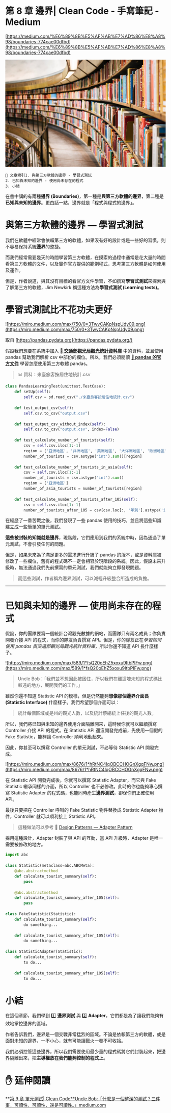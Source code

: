 # 第 8 章 邊界| Clean Code - 手寫筆記 - Medium

[https://medium.com/%E6%89%8B%E5%AF%AB%E7%AD%86%E8%A8%98/boundaries-774cae00dfbd](https://medium.com/%E6%89%8B%E5%AF%AB%E7%AD%86%E8%A8%98/boundaries-774cae00dfbd)

![1*Cbj_BcK5ePD4Mc4TK4sfvQ.jpeg](8%20Clean%20Code%20Medium%20cf1f6d107b404782b4fa3cfc831eb3c5/1Cbj_BcK5ePD4Mc4TK4sfvQ.jpeg)

```
🔖 文章索引1. 與第三方軟體的邊界 - 學習式測試
2. 已知與未知的邊界 - 使用尚未存在的程式
3. 小結
```

在書中講的有兩種**邊界 (Boundaries)**，第一種是**與第三方軟體的邊界**，第二種是**已知與未知的邊界**。更白話一點，邊界就是「程式與程式的邊界」。

# **與第三方軟體的邊界 — 學習式測試**

我們在軟體中經常會依賴第三方的軟體，如果沒有好的設計或是一些好的習慣，則不容易保持系統**邊界**的整捷。

而我們經常需要幾天的時間學習第三方軟體，在摸索的過程中通常是花大量的時間看第三方軟體的文件，以及實作官方提供的範例程式，思考第三方軟體是如何使用及運作。

但是，作者說道，與其沒有目標的看官方文件學習，不如撰寫**學習式測試**來探索與了解第三方的軟體，Jim Newkirk 稱這種方法為**學習式測試 (Learning tests)**。

# **學習式測試比不花功夫更好**

![https://miro.medium.com/max/750/0*3TwvCAKpNspUdy09.png](https://miro.medium.com/max/750/0*3TwvCAKpNspUdy09.png)

取自 [https://pandas.pydata.org](https://pandas.pydata.org/)

假設我們想要在系統中加入 **[🔗 交通部觀光局觀光統計資料庫](https://stat.taiwan.net.tw/)** 中的資料，並且使用 pandas 幫助我們解析 csv 中部份的欄位。所以，我們必須閱讀 **[📖 pandas 的官方文件](http://pandas.pydata.org/pandas-docs/stable/)** 學習怎麼使用第三方軟體 pandas。

> 📊 資料：來臺旅客按居住地統計.csv

```python
class PandasLearningTest(unittest.TestCase):
    def setUp(self):
        self.csv = pd.read_csv("./來臺旅客按居住地統計.csv")

    def test_output_csv(self):
        self.csv.to_csv("output.csv")

    def test_output_csv_without_index(self):
        self.csv.to_csv("output.csv", index=False)

    def test_calculate_number_of_tourists(self):
        csv = self.csv.iloc[1:-1]
        region = ['亞洲地區', '非洲地區', '美洲地區', '大洋洲地區', '歐洲地區', '其他未列明']
        number_of_tourists = csv.astype('int').sum()[region]

    def test_calculate_number_of_tourists_in_asia(self):
        csv = self.csv.iloc[1:-1]
        number_of_tourists = csv.astype('int').sum()
        region = ['亞洲地區']
        number_of_asia_tourists = number_of_tourists[region]

    def test_calculate_number_of_tourists_after_105(self):
        csv = self.csv.iloc[1:-1]
        number_of_tourists_after_105 = csv[csv.loc[:, '年別'].astype('int') > 105]
```

在經歷了一番苦戰之後，我們發現了一些 pandas 使用的技巧，並且將這些知識建立成一些簡單的單元測試。

**這些被封裝的知識就是邊界**，現階段，它們應用到我們的系統中時，因為通過了單元測試，不會引發任何的問題。

但是，如果未來為了滿足更多的需求進行升級了 pandas 的版本，或是資料庫被修改了一些欄位，舊有的程式碼不一定會相容於現階段的系統。因此，假設未來升級時，無法通過我們先前撰寫的單元測試，我們就能夠立即發現問題。

> 而這些測試，作者稱為邊界測試，可以減輕升級整合所造成的負擔。

---

# **已知與未知的邊界 — 使用尚未存在的程式**

假設，你的團隊要寫一個統計台灣觀光數據的網站，而團隊只有兩名成員；你負責開發介接 API 的程式，而你的隊友負責撰寫 API。但是，你的隊友正在*學習如何使用 pandas 與交通部觀光局觀光統計資料庫*，所以你還不知道 API 長什麼樣子。

![https://miro.medium.com/max/589/1*fsQ20oEhZ5xoxu9ItbPIFw.png](https://miro.medium.com/max/589/1*fsQ20oEhZ5xoxu9ItbPIFw.png)

> Uncle Bob：「我們並不想因此被困住，所以我們在離這塊未知的程式碼比較遠的地方，展開我們的工作。」

雖然你還不知道 Statistic API 的模樣，但是仍然能夠**想像那個邊界介面長 (Statistic Interface)** 什麼樣子。我們希望那個介面可以：

> 統計每個區域或是州的觀光人數，以及統計蔡總統上任後的觀光人數。

所以，我們將已知與未知的邊界使用介面隔離開來，這時候你就可以繼續撰寫 Controller 介接 API 的程式。在 Statistic API 還沒開發完成前，先使用一個假的 Fake Statistic，能夠讓 Controller 順利地動起來。

因此，你甚至可以撰寫 Controller 的單元測試，不必等待 Statistic API 開發完成。

![https://miro.medium.com/max/8676/1*hRtNC4lqOBCCHOGnXgqFNw.png](https://miro.medium.com/max/8676/1*hRtNC4lqOBCCHOGnXgqFNw.png)

在 Statistic API 開發完成後，你就可以撰寫 Statistic Adapter，而它與 Fake Statistic 繼承同樣的介面，所以 Controller 也不必修改。此時的你也能夠專心撰寫 Statistic Adapter 的程式碼，也能同時產生**邊界測試**，卻保你們正確使用 API。

最後只要把在 Controller 呼叫的 Fake Statistic 物件替換成 Statistic Adapter 物件，Controller 就可以順利接上 Statistic API。

> 這種做法可以參考 🔗 [Design Patterns — Adapter Pattern](http://design%20patterns%20-%20adapter%20pattern/)

採用這種設計，Adapter 封裝了與 API 的互動，當 API 升級時，Adapter 是唯一需要被修改的地方。

```python
import abc

class Statistic(metaclass=abc.ABCMeta):
    @abc.abstractmethod
    def calculate_tourist_summary(self):
        pass

    @abc.abstractmethod
    def calculate_tourist_summary_after_105(self):
        pass

class FakeStatistic(Statistic):
    def calculate_tourist_summary(self):
        do something...

    def calculate_tourist_summary_after_105(self):
        do something...

class StatisticAdapter(Statistic):
    def calculate_tourist_summary(self):
        to do...
    
    def calculate_tourist_summary_after_105(self):
        to do...
```

# **小結**

在這個章節，我們學到 1️⃣ **邊界測試** 與 2️⃣ **Adapter**，它們都是為了讓我們能夠有效地掌控邊界的區域。

作者告訴我們，邊界是一個交戰非常猛烈的區域。不論是依賴第三方的軟體，或是面對未知的邊界，一不小心，就有可能讓戰火一發不可收拾。

我們必須控管這些邊界，所以我們需要使用最少量的程式碼將它們封裝起來，把邊界隔離出來，把**主導權放在我們能夠控制的程式上**。

# **✋ 延伸閱讀**

**[第 9 章 單元測試| Clean Code**Uncle Bob:「什麼是一個整潔的測試？三件事，可讀性，可讀性，還是可讀性。」medium.com](https://medium.com/%E6%89%8B%E5%AF%AB%E7%AD%86%E8%A8%98/unit-tests-ecc8ed18d583)